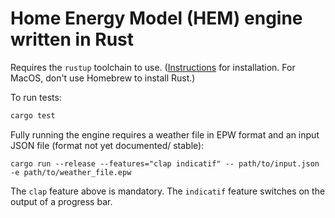 # Home Energy Model (HEM) engine written in Rust

Requires the `rustup` toolchain to use. ([Instructions](https://rustup.rs) for installation. For MacOS, don't use
Homebrew to install Rust.)

To run tests:

```bash
cargo test
```

Fully running the engine requires a weather file in EPW format and an input JSON file (format not yet documented/
stable):

```
cargo run --release --features="clap indicatif" -- path/to/input.json -e path/to/weather_file.epw
```

The `clap` feature above is mandatory. The `indicatif` feature switches on the output of a progress bar.
